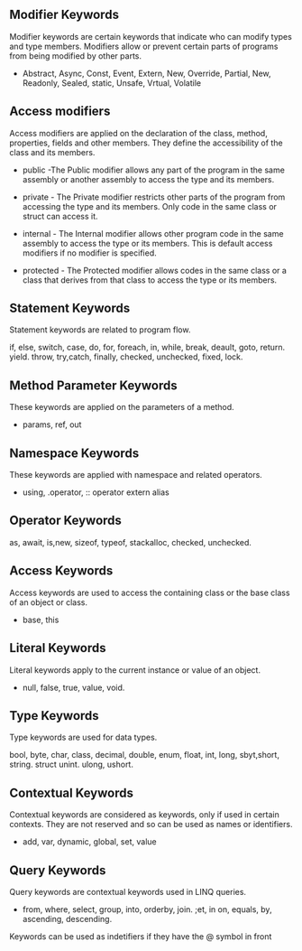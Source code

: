 ## Modifier Keywords

Modifier keywords are certain keywords that indicate who can modify types and type members. Modifiers allow or prevent certain parts of programs from being modified by other parts.

- Abstract, Async, Const, Event, Extern, New, Override, Partial, New, Readonly, Sealed, static, Unsafe, Vrtual, Volatile

## Access modifiers

Access modifiers are applied on the declaration of the class, method, properties, fields and other members. They define the accessibility of the class and its members.

- public -The Public modifier allows any part of the program in the same assembly or another assembly to access the type and its members.

- private - The Private modifier restricts other parts of the program from accessing the type and its members. Only code in the same class or struct can access it.

- internal - The Internal modifier allows other program code in the same assembly to access the type or its members. This is default access modifiers if no modifier is specified.
- protected - The Protected modifier allows codes in the same class or a class that derives from that class to access the type or its members.

## Statement Keywords

Statement keywords are related to program flow.

if, else, switch, case, do, for, foreach, in, while, break, deault, goto, return. yield. throw, try,catch, finally, checked, unchecked, fixed, lock.

## Method Parameter Keywords

These keywords are applied on the parameters of a method.

- params, ref, out

## Namespace Keywords

These keywords are applied with namespace and related operators.

- using, .operator, :: operator extern alias
 
## Operator Keywords

as, await, is,new, sizeof, typeof, stackalloc, checked, unchecked.

## Access Keywords

Access keywords are used to access the containing class or the base class of an object or class.

- base, this

## Literal Keywords

Literal keywords apply to the current instance or value of an object.

- null, false, true, value, void.

## Type Keywords

Type keywords are used for data types.

bool, byte, char, class, decimal, double, enum, float, int, long, sbyt,short, string. struct unint. ulong, ushort.

## Contextual Keywords

 Contextual keywords are considered as keywords, only if used in certain contexts. They are not reserved and so can be used as names or identifiers.

- add, var, dynamic, global, set, value

## Query Keywords

Query keywords are contextual keywords used in LINQ queries.

- from, where, select, group, into, orderby, join. ;et, in on, equals, by, ascending, descending.

Keywords can be used as indetifiers if they have the @ symbol in front